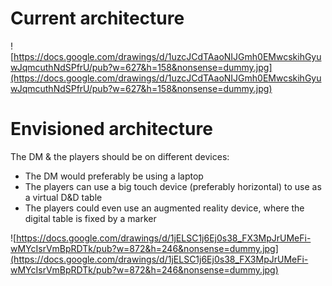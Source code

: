 # Current architecture #

![https://docs.google.com/drawings/d/1uzcJCdTAaoNIJGmh0EMwcskihGyuwJqmcuthNdSPfrU/pub?w=627&h=158&nonsense=dummy.jpg](https://docs.google.com/drawings/d/1uzcJCdTAaoNIJGmh0EMwcskihGyuwJqmcuthNdSPfrU/pub?w=627&h=158&nonsense=dummy.jpg)

# Envisioned architecture #

The DM & the players should be on different devices:
  * The DM would preferably be using a laptop
  * The players can use a big touch device (preferably horizontal) to use as a virtual D&D table
  * The players could even use an augmented reality device, where the digital table is fixed by a marker


![https://docs.google.com/drawings/d/1jELSC1j6Ej0s38_FX3MpJrUMeFi-wMYcIsrVmBpRDTk/pub?w=872&h=246&nonsense=dummy.jpg](https://docs.google.com/drawings/d/1jELSC1j6Ej0s38_FX3MpJrUMeFi-wMYcIsrVmBpRDTk/pub?w=872&h=246&nonsense=dummy.jpg)